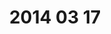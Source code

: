 ---
layout: blog
title: 2014 03 17 
category: blog
lat: 47.66849
lng: -122.38445
altitude: 19.51
image: https://s3-us-west-2.amazonaws.com/worldcup14/2014-03-17 12:10:48 PDT.jpg
observation: 20140317121048PDT
---